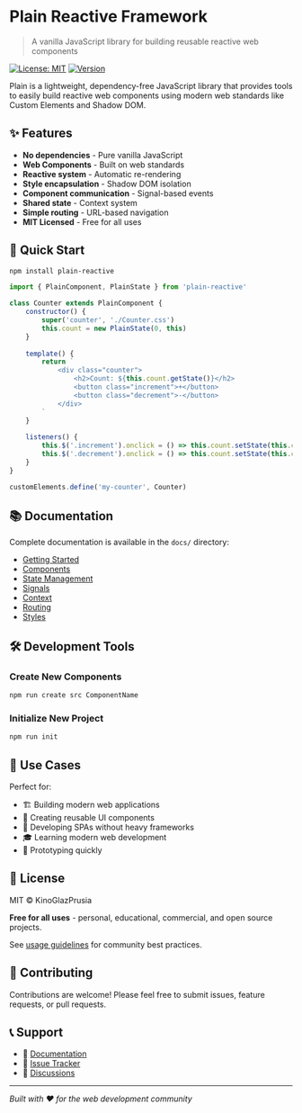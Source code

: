 # Plain Reactive Framework

> A vanilla JavaScript library for building reusable reactive web components

[![License: MIT](https://img.shields.io/badge/License-MIT-yellow.svg)](https://opensource.org/licenses/MIT)
[![Version](https://img.shields.io/npm/v/plain-reactive.svg)](https://npmjs.org/package/plain-reactive)

Plain is a lightweight, dependency-free JavaScript library that provides tools to easily build reactive web components using modern web standards like Custom Elements and Shadow DOM.

## ✨ Features

- **No dependencies** - Pure vanilla JavaScript
- **Web Components** - Built on web standards
- **Reactive system** - Automatic re-rendering
- **Style encapsulation** - Shadow DOM isolation
- **Component communication** - Signal-based events
- **Shared state** - Context system
- **Simple routing** - URL-based navigation
- **MIT Licensed** - Free for all uses

## 🚀 Quick Start

```bash
npm install plain-reactive
```

```javascript
import { PlainComponent, PlainState } from 'plain-reactive'

class Counter extends PlainComponent {
    constructor() {
        super('counter', './Counter.css')
        this.count = new PlainState(0, this)
    }
    
    template() {
        return `
            <div class="counter">
                <h2>Count: ${this.count.getState()}</h2>
                <button class="increment">+</button>
                <button class="decrement">-</button>
            </div>
        `
    }
    
    listeners() {
        this.$('.increment').onclick = () => this.count.setState(this.count.getState() + 1)
        this.$('.decrement').onclick = () => this.count.setState(this.count.getState() - 1)
    }
}

customElements.define('my-counter', Counter)
```

## 📚 Documentation

Complete documentation is available in the `docs/` directory:

- [Getting Started](./docs/README.md)
- [Components](./docs/components.md)
- [State Management](./docs/state.md)
- [Signals](./docs/signals.md)
- [Context](./docs/context.md)
- [Routing](./docs/router.md)
- [Styles](./docs/styles.md)

## 🛠️ Development Tools

### Create New Components
```bash
npm run create src ComponentName
```

### Initialize New Project
```bash
npm run init
```

## 🎯 Use Cases

Perfect for:
- 🏗️ Building modern web applications
- 🎨 Creating reusable UI components
- 📱 Developing SPAs without heavy frameworks
- 🎓 Learning modern web development
- 🚀 Prototyping quickly

## 📄 License

MIT © KinoGlazPrusia

**Free for all uses** - personal, educational, commercial, and open source projects.

See [usage guidelines](./TERMS.md) for community best practices.

## 🤝 Contributing

Contributions are welcome! Please feel free to submit issues, feature requests, or pull requests.

## 📞 Support

- 📖 [Documentation](./docs/README.md)
- 🐛 [Issue Tracker](https://github.com/KinoGlazPrusia/plain/issues)
- 💬 [Discussions](https://github.com/KinoGlazPrusia/plain/discussions)

---

*Built with ❤️ for the web development community* 